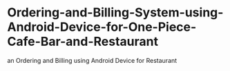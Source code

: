 # Ordering-and-Billing-System-using-Android-Device-for-One-Piece-Cafe-Bar-and-Restaurant
an Ordering  and Billing using Android Device for Restaurant
